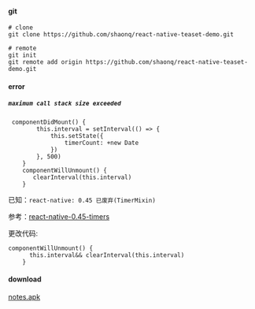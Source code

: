 #### git
```
# clone
git clone https://github.com/shaonq/react-native-teaset-demo.git

# remote
git init
git remote add origin https://github.com/shaonq/react-native-teaset-demo.git
```

#### error
##### `maximum call stack size exceeded`
```
 componentDidMount() {
        this.interval = setInterval(() => {
            this.setState({
                timerCount: +new Date
            })
        }, 500)
    }
    componentWillUnmount() {
       clearInterval(this.interval)
    }
```

已知：`react-native: 0.45 已废弃(TimerMixin)`

参考：[react-native-0.45-timers](http://reactnative.cn/docs/0.45/timers.html)

更改代码:
```
componentWillUnmount() {
      this.interval&& clearInterval(this.interval)
    }
```

#### download
[notes.apk](notes.apk)
